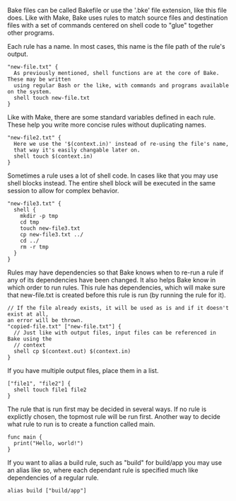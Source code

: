 Bake files can be called Bakefile or use the '.bke' file extension, like this file does. Like with Make, Bake uses rules to match source files and destination files with a set of
commands centered on shell code to "glue" together other programs.

Each rule has a name. In most cases, this name is the file path of the rule's output.

```bake
"new-file.txt" {
  As previously mentioned, shell functions are at the core of Bake. These may be written
  using regular Bash or the like, with commands and programs available on the system.
  shell touch new-file.txt
}
```

Like with Make, there are some standard variables defined in each rule. These help you write more concise rules without duplicating names.

```bake
"new-file2.txt" {
  Here we use the '$(context.in)' instead of re-using the file's name,
  that way it's easily changable later on.
  shell touch $(context.in)
}
```

Sometimes a rule uses a lot of shell code. In cases like that you may use shell blocks instead. The entire shell block will be executed in the same session to allow for complex behavior.

```bake
"new-file3.txt" {
  shell {
    mkdir -p tmp
    cd tmp
    touch new-file3.txt
    cp new-file3.txt ../
    cd ../
    rm -r tmp
  }
}
```

Rules may have dependencies so that Bake knows when to re-run a rule if any of its dependencies have been changed. It also helps Bake know in which order to run rules. This rule has dependencies, which will make sure that new-file.txt is created before this rule is run (by running the rule for it).

```bake
// If the file already exists, it will be used as is and if it doesn't exist at all,
an error will be thrown.
"copied-file.txt" ["new-file.txt"] {
  // Just like with output files, input files can be referenced in Bake using the
  // context
  shell cp $(context.out) $(context.in)
}
```


If you have multiple output files, place them in a list.

```bake
["file1", "file2"] {
  shell touch file1 file2
}
```

The rule that is run first may be decided in several ways. If no rule is explictly chosen, the topmost rule will be run first. Another way to decide what rule to run is to create a function called main.

```bake
func main {
  print("Hello, world!")
}
```

If you want to alias a build rule, such as "build" for build/app you may use an alias like so, where each dependant rule is specified much like dependencies of a regular rule.

```bake
alias build ["build/app"]
```
